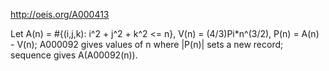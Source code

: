 http://oeis.org/A000413

Let A(n) = #{(i,j,k): i^2 + j^2 + k^2 <= n}, V(n) = (4/3)Pi*n^(3/2), P(n) = A(n) - V(n); A000092 gives values of n where |P(n)| sets a new record; sequence gives A(A00092(n)).
